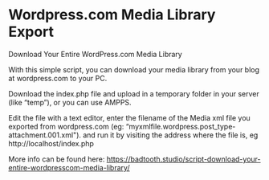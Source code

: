# Wordpress.com Media Library Export
Download Your Entire WordPress.com Media Library

With this simple script, you can download your media library from your blog at wordpress.com to your PC.

Download the index.php file and upload in a temporary folder in your server (like “temp”), or you can use AMPPS.

Edit the file with a text editor, enter the filename of the Media xml file you exported from wordpress.com (eg:
“myxmlfile.wordpress.post_type-attachment.001.xml"). and run it by visiting the address where the file is,
eg http://localhost/index.php

More info can be found here:
https://badtooth.studio/script-download-your-entire-wordpresscom-media-library/
